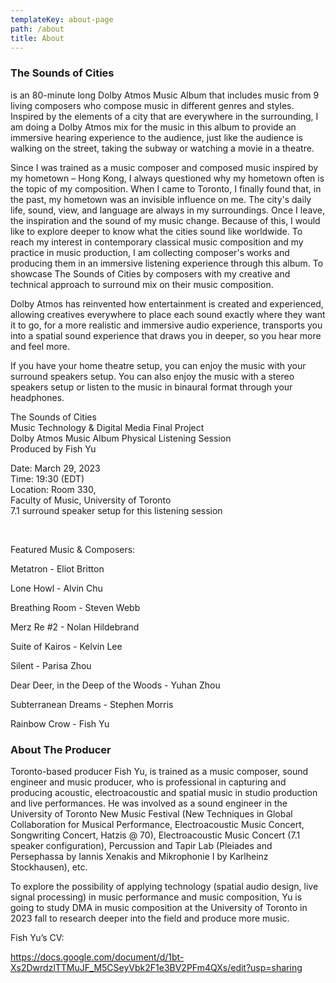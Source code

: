 ```yaml
---
templateKey: about-page
path: /about
title: About
---
```

### **The Sounds of Cities**

is an 80-minute long Dolby Atmos Music Album that includes music from 9 living composers who compose music in different genres and styles. Inspired by the elements of a city that are everywhere in the surrounding, I am doing a Dolby Atmos mix for the music in this album to provide an immersive hearing experience to the audience, just like the audience is walking on the street, taking the subway or watching a movie in a theatre.

Since I was trained as a music composer and composed music inspired by my hometown – Hong Kong, I always questioned why my hometown often is the topic of my composition. When I came to Toronto, I finally found that, in the past, my hometown was an invisible influence on me. The city's daily life, sound, view, and language are always in my surroundings. Once I leave, the inspiration and the sound of my music change. Because of this, I would like to explore deeper to know what the cities sound like worldwide. To reach my interest in contemporary classical music composition and my practice in music production, I am collecting composer's works and producing them in an immersive listening experience through this album. To showcase The Sounds of Cities by composers with my creative and technical approach to surround mix on their music composition. 

Dolby Atmos has reinvented how entertainment is created and experienced, allowing creatives everywhere to place each sound exactly where they want it to go, for a more realistic and immersive audio experience, transports you into a spatial sound experience that draws you in deeper, so you hear more and feel more. 

If you have your home theatre setup, you can enjoy the music with your surround speakers setup. You can also enjoy the music with a stereo speakers setup or listen to the music in binaural format through your headphones.

The Sounds of Cities<br>
Music Technology & Digital Media Final Project<br>
Dolby Atmos Music Album Physical Listening Session<br>
Produced by Fish Yu<br>

Date: March 29, 2023<br>Time: 19:30 (EDT) <br>Location: Room 330,<br>Faculty of Music, University of Toronto <br>7.1 surround speaker setup for this listening session

<br>

Featured Music & Composers:

Metatron - Eliot Britton

Lone Howl - Alvin Chu

Breathing Room - Steven Webb

Merz Re #2 - Nolan Hildebrand

Suite of Kairos - Kelvin Lee

Silent - Parisa Zhou

Dear Deer, in the Deep of the Woods - Yuhan Zhou

Subterranean Dreams - Stephen Morris

Rainbow Crow - Fish Yu



### **About The Producer**

Toronto-based producer Fish Yu, is trained as a music composer, sound engineer and music producer, who is professional in capturing and producing acoustic, electroacoustic and spatial music in studio production and live performances. He was involved as a sound engineer in the University of Toronto New Music Festival (New Techniques in Global Collaboration for Musical Performance, Electroacoustic Music Concert, Songwriting Concert, Hatzis @ 70), Electroacoustic Music Concert (7.1 speaker configuration), Percussion and Tapir Lab (Pleiades and Persephassa by Iannis Xenakis and Mikrophonie I by Karlheinz Stockhausen), etc.

To explore the possibility of applying technology (spatial audio design, live signal processing) in music performance and music composition, Yu is going to study DMA in music composition at the University of Toronto in 2023 fall to research deeper into the field and produce more music.

Fish Yu’s CV:

<https://docs.google.com/document/d/1bt-Xs2DwrdzlTTMuJF_M5CSeyVbk2F1e3BV2PFm4QXs/edit?usp=sharing>